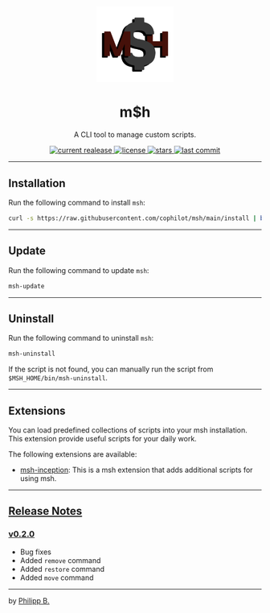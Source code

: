 <div align="center">
  <br />
  <img src="assets/logo.png" alt="mshLogo" width="30%"/>
  <h1>m$h</h1>
  <p>
    A CLI tool to manage custom scripts. 
  </p>
</div>

<!-- Badges -->
<div align="center">
   <a href="https://github.com/cophilot/msh/releases">
       <img src="https://img.shields.io/github/v/release/cophilot/msh?display_name=tag" alt="current realease" />
   </a>
   <a href="https://github.com/cophilot/msh/blob/master/LICENSE">
       <img src="https://img.shields.io/github/license/cophilot/msh" alt="license" />
   </a>
   <a href="https://github.com/cophilot/msh/stargazers">
       <img src="https://img.shields.io/github/stars/cophilot/msh" alt="stars" />
   </a>
   <a href="https://github.com/cophilot/msh/commits/master">
       <img src="https://img.shields.io/github/last-commit/cophilot/msh" alt="last commit" />
   </a>
</div>

---

## Installation

Run the following command to install `msh`:

```bash
curl -s https://raw.githubusercontent.com/cophilot/msh/main/install | bash -s
```

---

## Update

Run the following command to update `msh`:

```bash
msh-update
```

---

## Uninstall

Run the following command to uninstall `msh`:

```bash
msh-uninstall
```

If the script is not found, you can manually run the script from `$MSH_HOME/bin/msh-uninstall`.

---

## Extensions

You can load predefined collections of scripts into your msh installation. This extension provide useful scripts for your daily work.

The following extensions are available:

-   [msh-inception](https://github.com/cophilot/mshx-inception): This is a msh extension that adds additional scripts for using msh.

---

## [Release Notes](https://github.com/cophilot/msh/blob/master/CHANGELOG.md)

### [v0.2.0](https://github.com/cophilot/msh/tree/0.2.0)

-   Bug fixes
-   Added `remove` command
-   Added `restore` command
-   Added `move` command

---

by [Philipp B.](https://github.com/cophilot)

